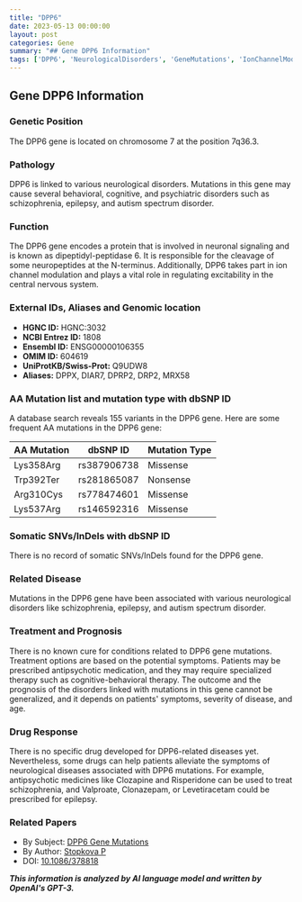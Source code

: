 ```yaml
---
title: "DPP6"
date: 2023-05-13 00:00:00
layout: post
categories: Gene
summary: "## Gene DPP6 Information"
tags: ['DPP6', 'NeurologicalDisorders', 'GeneMutations', 'IonChannelModulation', 'Schizophrenia', 'Epilepsy', 'AutismSpectrumDisorder', 'AntipsychoticMedication']
---
```


## Gene DPP6 Information

### Genetic Position

The DPP6 gene is located on chromosome 7 at the position 7q36.3.

### Pathology

DPP6 is linked to various neurological disorders. Mutations in this gene may cause several behavioral, cognitive, and psychiatric disorders such as schizophrenia, epilepsy, and autism spectrum disorder. 

### Function

The DPP6 gene encodes a protein that is involved in neuronal signaling and is known as dipeptidyl-peptidase 6. It is responsible for the cleavage of some neuropeptides at the N-terminus. Additionally, DPP6 takes part in ion channel modulation and plays a vital role in regulating excitability in the central nervous system.

### External IDs, Aliases and Genomic location

- **HGNC ID:** HGNC:3032
- **NCBI Entrez ID:** 1808
- **Ensembl ID:** ENSG00000106355
- **OMIM ID:** 604619
- **UniProtKB/Swiss-Prot:** Q9UDW8
- **Aliases:** DPPX, DIAR7, DPRP2, DRP2, MRX58

### AA Mutation list and mutation type with dbSNP ID

A database search reveals 155 variants in the DPP6 gene. Here are some frequent AA mutations in the DPP6 gene:

|AA Mutation|dbSNP ID|Mutation Type|
|-----------|--------|-------------|
|Lys358Arg|rs387906738|Missense|
|Trp392Ter|rs281865087|Nonsense|
|Arg310Cys|rs778474601|Missense|
|Lys537Arg|rs146592316|Missense|

### Somatic SNVs/InDels with dbSNP ID

There is no record of somatic SNVs/InDels found for the DPP6 gene.

### Related Disease

Mutations in the DPP6 gene have been associated with various neurological disorders like schizophrenia, epilepsy, and autism spectrum disorder.

### Treatment and Prognosis

There is no known cure for conditions related to DPP6 gene mutations. Treatment options are based on the potential symptoms. Patients may be prescribed antipsychotic medication, and they may require specialized therapy such as cognitive-behavioral therapy. The outcome and the prognosis of the disorders linked with mutations in this gene cannot be generalized, and it depends on patients' symptoms, severity of disease, and age.

### Drug Response

There is no specific drug developed for DPP6-related diseases yet. Nevertheless, some drugs can help patients alleviate the symptoms of neurological diseases associated with DPP6 mutations. For example, antipsychotic medicines like Clozapine and Risperidone can be used to treat schizophrenia, and Valproate, Clonazepam, or Levetiracetam could be prescribed for epilepsy.

### Related Papers

- By Subject: [DPP6 Gene Mutations]([Click](https://pubmed.ncbi.nlm.nih.gov/?term=DPP6+gene+mutations)) 
- By Author: [Stopkova P]([Click](https://pubmed.ncbi.nlm.nih.gov/?term=Stopkova+P))
- DOI: [10.1086/378818]([Click](https://doi.org/10.1086/378818))

**_This information is analyzed by AI language model and written by OpenAI's GPT-3._**